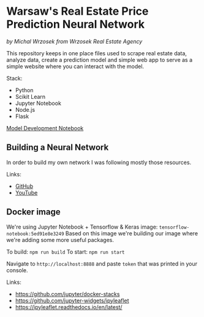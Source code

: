 # Warsaw's Real Estate Price Prediction Neural Network
*by Michal Wrzosek from Wrzosek Real Estate Agency*

This repository keeps in one place files used to scrape real estate data, analyze data, create a prediction model and simple web app to serve as a simple website where you can interact with the model.

Stack:
- Python
- Scikit Learn
- Jupyter Notebook
- Node.js
- Flask

[Model Development Notebook](jupyter-notebook/dataOnMap.ipynb)

## Building a Neural Network
In order to build my own network I was following mostly those resources.

Links:
- [GitHub](https://github.com/cloudxlab/ml/blob/master/machine_learning/end_to_end_project.ipynb)
- [YouTube](https://www.youtube.com/watch?v=_zZFm90AwDs&list=PLFhNzVKP1pVrNU8cTL_t-8YzPLF8i8PaS&index=11)


## Docker image
We're using Jupyter Notebook + Tensorflow & Keras image: `tensorflow-notebook:5ed91e8e3249`
Based on this image we're building our image where we're adding some more useful packages.

To build: `npm run build`
To start: `npm run start`

Navigate to `http://localhost:8888` and paste `token` that was printed in your console.

Links:
- https://github.com/jupyter/docker-stacks
- https://github.com/jupyter-widgets/ipyleaflet
- https://ipyleaflet.readthedocs.io/en/latest/
